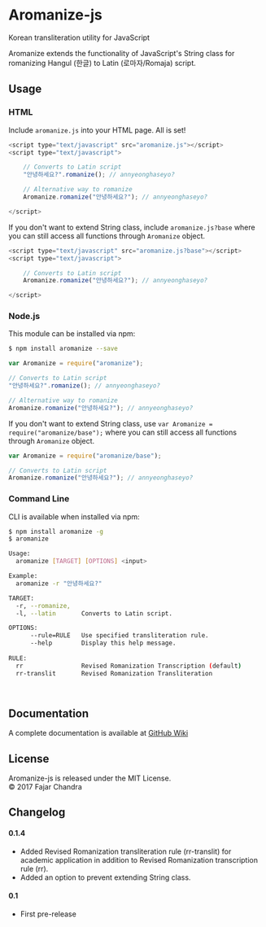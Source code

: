 # Aromanize-js

Korean transliteration utility for JavaScript

Aromanize extends the functionality of JavaScript's String class for romanizing Hangul (한글) to Latin (로마자/Romaja) script.

## Usage

### HTML

Include `aromanize.js` into your HTML page. All is set!

```js
<script type="text/javascript" src="aromanize.js"></script>
<script type="text/javascript">

	// Converts to Latin script
	"안녕하세요?".romanize(); // annyeonghaseyo?

	// Alternative way to romanize
	Aromanize.romanize("안녕하세요?"); // annyeonghaseyo?

</script>
```

If you don't want to extend String class, include `aromanize.js?base` where you can still access all functions through `Aromanize` object.

```js
<script type="text/javascript" src="aromanize.js?base"></script>
<script type="text/javascript">

	// Converts to Latin script
	Aromanize.romanize("안녕하세요?"); // annyeonghaseyo?

</script>
```

### Node.js

This module can be installed via npm:

```sh
$ npm install aromanize --save
```

```js
var Aromanize = require("aromanize");

// Converts to Latin script
"안녕하세요?".romanize(); // annyeonghaseyo?

// Alternative way to romanize
Aromanize.romanize("안녕하세요?"); // annyeonghaseyo?
```

If you don't want to extend String class, use `var Aromanize = require("aromanize/base");` where you can still access all functions through `Aromanize` object.

```js
var Aromanize = require("aromanize/base");

// Converts to Latin script
Aromanize.romanize("안녕하세요?"); // annyeonghaseyo?
```

### Command Line

CLI is available when installed via npm:

```sh
$ npm install aromanize -g
$ aromanize

Usage:
  aromanize [TARGET] [OPTIONS] <input>

Example:
  aromanize -r "안녕하세요?"

TARGET:
  -r, --romanize,   
  -l, --latin       Converts to Latin script.

OPTIONS:
      --rule=RULE   Use specified transliteration rule.
      --help        Display this help message.
      
RULE:
  rr                Revised Romanization Transcription (default)
  rr-translit       Revised Romanization Transliteration

		
```

## Documentation

A complete documentation is available at [GitHub Wiki](https://github.com/fujaru/aromanize-js/wiki)

## License

Aromanize-js is released under the MIT License.<br />
&copy; 2017 Fajar Chandra

## Changelog

#### 0.1.4

* Added Revised Romanization transliteration rule (rr-translit) for academic application in addition to Revised Romanization transcription rule (rr).
* Added an option to prevent extending String class.

#### 0.1

* First pre-release
